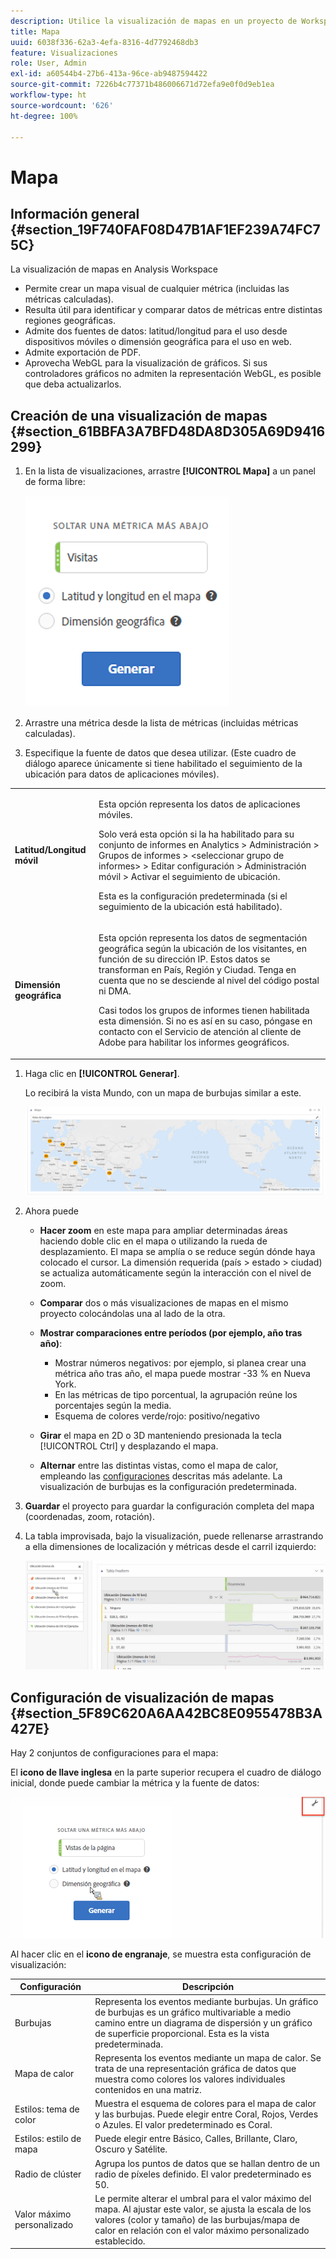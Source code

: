 ```yaml
---
description: Utilice la visualización de mapas en un proyecto de Workspace.
title: Mapa
uuid: 6038f336-62a3-4efa-8316-4d7792468db3
feature: Visualizaciones
role: User, Admin
exl-id: a60544b4-27b6-413a-96ce-ab9487594422
source-git-commit: 7226b4c77371b486006671d72efa9e0f0d9eb1ea
workflow-type: ht
source-wordcount: '626'
ht-degree: 100%

---
```


# Mapa

## Información general {#section_19F740FAF08D47B1AF1EF239A74FC75C}

La visualización de mapas en Analysis Workspace

* Permite crear un mapa visual de cualquier métrica (incluidas las métricas calculadas).
* Resulta útil para identificar y comparar datos de métricas entre distintas regiones geográficas.
* Admite dos fuentes de datos: latitud/longitud para el uso desde dispositivos móviles o dimensión geográfica para el uso en web.
* Admite exportación de PDF.
* Aprovecha WebGL para la visualización de gráficos. Si sus controladores gráficos no admiten la representación WebGL, es posible que deba actualizarlos.

## Creación de una visualización de mapas {#section_61BBFA3A7BFD48DA8D305A69D9416299}

1. En la lista de visualizaciones, arrastre **[!UICONTROL Mapa]** a un panel de forma libre:

   ![](assets/map-viz1.png)

1. Arrastre una métrica desde la lista de métricas (incluidas métricas calculadas).
1. Especifique la fuente de datos que desea utilizar. (Este cuadro de diálogo aparece únicamente si tiene habilitado el seguimiento de la ubicación para datos de aplicaciones móviles).

<table id="table_CD54B433464B4282A7524FB187016C47"> 
 <tbody> 
  <tr> 
   <td colname="col1"> <p><b>Latitud/Longitud móvil</b> </p> </td> 
   <td colname="col2"> <p>Esta opción representa los datos de aplicaciones móviles. </p> <p>Solo verá esta opción si la ha habilitado para su conjunto de informes en <span class="ignoretag"> <span class="uicontrol"> Analytics </span> &gt; <span class="uicontrol"> Administración </span> &gt; <span class="uicontrol"> Grupos de informes </span> &gt; <span class="uicontrol"> &lt;seleccionar grupo de informes&gt; </span> &gt; <span class="uicontrol"> Editar configuración </span> &gt; <span class="uicontrol"> Administración móvil </span> &gt; <span class="uicontrol"> Activar el seguimiento de ubicación</span></span>. </p> <p>Esta es la configuración predeterminada (si el seguimiento de la ubicación está habilitado). </p> </td> 
  </tr> 
  <tr> 
   <td colname="col1"> <p><b>Dimensión geográfica</b> </p> </td> 
   <td colname="col2"> <p>Esta opción representa los datos de segmentación geográfica según la ubicación de los visitantes, en función de su dirección IP. Estos datos se transforman en País, Región y Ciudad. Tenga en cuenta que no se desciende al nivel del código postal ni DMA. </p> <p>Casi todos los grupos de informes tienen habilitada esta dimensión. Si no es así en su caso, póngase en contacto con el Servicio de atención al cliente de Adobe para habilitar los informes geográficos. </p> </td> 
  </tr> 
 </tbody> 
</table>

1. Haga clic en **[!UICONTROL Generar]**.

   Lo recibirá la vista Mundo, con un mapa de burbujas similar a este.

   ![](assets/bubble-world-view.png)

1. Ahora puede

   * **Hacer zoom** en este mapa para ampliar determinadas áreas haciendo doble clic en el mapa o utilizando la rueda de desplazamiento. El mapa se amplía o se reduce según dónde haya colocado el cursor. La dimensión requerida (país > estado > ciudad) se actualiza automáticamente según la interacción con el nivel de zoom.
   * **Comparar** dos o más visualizaciones de mapas en el mismo proyecto colocándolas una al lado de la otra.
   * **Mostrar comparaciones entre períodos (por ejemplo, año tras año)**:

      * Mostrar números negativos: por ejemplo, si planea crear una métrica año tras año, el mapa puede mostrar -33 % en Nueva York.
      * En las métricas de tipo porcentual, la agrupación reúne los porcentajes según la media.
      * Esquema de colores verde/rojo: positivo/negativo
   * **Girar** el mapa en 2D o 3D manteniendo presionada la tecla [!UICONTROL Ctrl] y desplazando el mapa.

   * **Alternar** entre las distintas vistas, como el mapa de calor, empleando las [configuraciones](/help/analyze/analysis-workspace/visualizations/map-visualization.md#section_5F89C620A6AA42BC8E0955478B3A427E) descritas más adelante. La visualización de burbujas es la configuración predeterminada.


1. **Guardar** el proyecto para guardar la configuración completa del mapa (coordenadas, zoom, rotación).
1. La tabla improvisada, bajo la visualización, puede rellenarse arrastrando a ella dimensiones de localización y métricas desde el carril izquierdo:

   ![](assets/location-dimensions.png)

## Configuración de visualización de mapas {#section_5F89C620A6AA42BC8E0955478B3A427E}

Hay 2 conjuntos de configuraciones para el mapa:

El **icono de llave inglesa** en la parte superior recupera el cuadro de diálogo inicial, donde puede cambiar la métrica y la fuente de datos:

![](assets/map-wrench.png)

Al hacer clic en el **icono de engranaje**, se muestra esta configuración de visualización:

| Configuración | Descripción |
|--- |--- |
| Burbujas | Representa los eventos mediante burbujas. Un gráfico de burbujas es un gráfico multivariable a medio camino entre un diagrama de dispersión y un gráfico de superficie proporcional. Esta es la vista predeterminada. |
| Mapa de calor | Representa los eventos mediante un mapa de calor. Se trata de una representación gráfica de datos que muestra como colores los valores individuales contenidos en una matriz. |
| Estilos: tema de color | Muestra el esquema de colores para el mapa de calor y las burbujas. Puede elegir entre Coral, Rojos, Verdes o Azules. El valor predeterminado es Coral. |
| Estilos: estilo de mapa | Puede elegir entre Básico, Calles, Brillante, Claro, Oscuro y Satélite. |
| Radio de clúster | Agrupa los puntos de datos que se hallan dentro de un radio de píxeles definido. El valor predeterminado es 50. |
| Valor máximo personalizado | Le permite alterar el umbral para el valor máximo del mapa. Al ajustar este valor, se ajusta la escala de los valores (color y tamaño) de las burbujas/mapa de calor en relación con el valor máximo personalizado establecido. |
